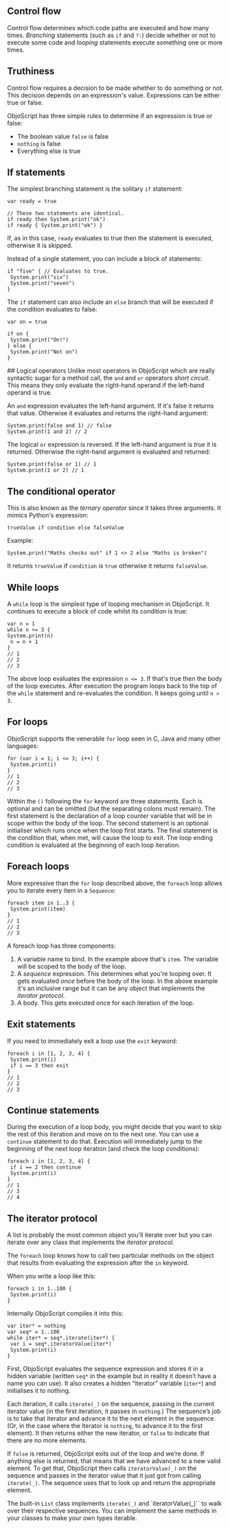 ## Control flow
Control flow determines which code paths are executed and how many times. _Branching_ statements (such as `if` and `?:`) decide whether or not to execute some code and _looping_ statements execute something one or more times.

## Truthiness
Control flow requires a decision to be made whether to do something or not. This decision depends on an expression's value. Expressions can be either true or false.

ObjoScript has three simple rules to determine if an expression is true or false:

- The boolean value `false` is false
- `nothing` is false
- Everything else is true

## If statements
The simplest branching statement is the solitary `if` statement:

```objo
var ready = true

// These two statements are identical.
if ready then System.print("ok")
if ready { System.print("ok") }
```
If, as in this case, `ready` evaluates to true then the statement is executed, otherwise it is skipped.

Instead of a single statement, you can include a block of statements:

```objo
if "five" { // Evaluates to true.
 System.print("six")
 System.print("seven")
}
```

The `if` statement can also include an `else` branch that will be executed if the condition evaluates to false:

```objo
var on = true

if on {
 System.print("On!")
} else {
 System.print("Not on")
}
```

## Logical operators
Unlike most operators in ObjoScript which are really syntactic sugar for a method call, the `and` and `or` operators _short circuit_. This means they only evaluate the right-hand operand if the left-hand operand is true.

An `and` expression evaluates the left-hand argument. If it's false it returns that value. Otherwise it evaluates and returns the right-hand argument:

```objo
System.print(false and 1) // false
System.print(1 and 2) // 2
```

The logical `or` expression is reversed. If the left-hand argument is _true_ it is returned. Otherwise the right-hand argument is evaluated and returned:

```objo
System.print(false or 1) // 1
System.print(1 or 2) // 1
```

## The conditional operator
This is also known as the _ternary operator_ since it takes three arguments. It mimics Python's expression:

```nohighlight
trueValue if condition else falseValue
```

Example:

```objo
System.print("Maths checks out" if 1 <> 2 else "Maths is broken")
```

It returns `trueValue` if `condition` is `true` otherwise it returns `falseValue`.

## While loops
A `while` loop is the simplest type of looping mechanism in ObjoScript. It continues to execute a block of code whilst its condition is true:

```objo
var n = 1
while n <= 3 {
System.print(n)
 n = n + 1
}
// 1
// 2
// 3
```

The above loop evaluates the expression `n <= 3`. If that's true then the body of the loop executes. After execution the program loops back to the top of the `while` statement and re-evaluates the condition. It keeps going until `n > 3`.

## For loops
ObjoScript supports the venerable `for` loop seen in C, Java and many other languages:

```objo
for (var i = 1; i <= 3; i++) {
 System.print(i)
}
// 1
// 2
// 3
```
Within the `()` following the `for` keyword are three statements. Each is optional and can be omitted (but the separating colons must remain). The first statement is the declaration of a loop counter variable that will be in scope within the body of the loop. The second statement is an optional initialiser which runs once when the loop first starts. The final statement is the condition that, when met, will cause the loop to exit. The loop ending condition is evaluated at the beginning of each loop iteration.

## Foreach loops
More expressive than the `for` loop described above, the `foreach` loop allows you to iterate every item in a `Sequence`:

```objo
foreach item in 1..3 {
 System.print(item)
}
// 1
// 2
// 3
```
A foreach loop has three components:

1. A variable name to bind. In the example above that's `item`. The variable will be scoped to the body of the loop.
2. A _sequence_ expression. This determines what you're looping over. It gets evaluated _once_ before the body of the loop. In the above example it's an inclusive range but it can be any object that implements the _iterator protocol_.
3. A body. This gets executed once for each iteration of the loop.

## Exit statements
If you need to immediately exit a loop use the `exit` keyword:

```objo
foreach i in [1, 2, 3, 4] {
 System.print(i)
 if i == 3 then exit
}
// 1
// 2
// 3
```

## Continue statements
During the execution of a loop body, you might decide that you want to skip the rest of this iteration and move on to the next one. You can use a `continue` statement to do that. Execution will immediately jump to the beginning of the next loop iteration (and check the loop conditions):

```objo
foreach i in [1, 2, 3, 4] {
 if i == 2 then continue
 System.print(i)
}
// 1
// 3
// 4
```

## The iterator protocol
A list is probably the most common object you'll iterate over but you can iterate over any class that implements the _iterator protocol_. 

The `foreach` loop knows how to call two particular methods on the object that results from evaluating the expression after the `in` keyword.

When you write a loop like this:

```objo
foreach i in 1..100 {
 System.print(i)
}
```

Internally ObjoScript compiles it into this:

```objo
var iter* = nothing
var seq* = 1..100
while iter* = seq*.iterate(iter*) {
 var i = seq*.iteratorValue(iter*)
 System.print(i)
}
```

First, ObjoScript evaluates the sequence expression and stores it in a hidden variable (written `seq*` in the example but in reality it doesn’t have a name you can use). It also creates a hidden “iterator” variable (`iter*`) and initialises it to nothing.

Each iteration, it calls `iterate(_)` on the sequence, passing in the current iterator value (in the first iteration, it passes in `nothing`.) The sequence’s job is to take that iterator and advance it to the next element in the sequence. (Or, in the case where the iterator is `nothing`, to advance it to the first element). It then returns either the new iterator, or `false` to indicate that there are no more elements.

If `false` is returned, ObjoScript exits out of the loop and we’re done. If anything else is returned, that means that we have advanced to a new valid element. To get that, ObjoScript then calls `iteratorValue(_)` on the sequence and passes in the iterator value that it just got from calling `iterate(_)`. The sequence uses that to look up and return the appropriate element.

The built-in `List` class implements `iterate(_)` and `iteratorValue(_)`` to walk over their respective sequences. You can implement the same methods in your classes to make your own types iterable.